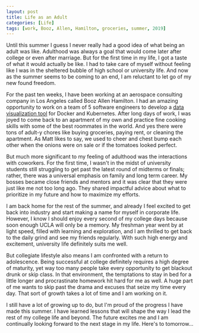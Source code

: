 ```yaml
---
layout: post
title: Life as an Adult
categories: [Life]
tags: [work, Booz, Allen, Hamilton, groceries, summer, 2019]
---
```


Until this summer I guess I never really had a good idea of what being an adult was like. Adulthood was always a goal that would come later after college or even after marriage. But for the first time in my life, I got a taste of what it would actually be like. I had to take care of myself without feeling like I was in the sheltered bubble of high school or university life. And now as the summer seems to be coming to an end, I am reluctant to let go of my new found freedom. 

For the past ten weeks, I have been working at an aerospace consulting company in Los Angeles called Booz Allen Hamilton. I had an amazing opportunity to work on a team of 5 software engineers to develop a <a href="https://ashvinnagarajan.github.io/#Projects">data visualization tool</a> for Docker and Kubernetes. After long days of work, I was joyed to come back to an apartment of my own and practice fine cooking skills with some of the best roommates in the world. And yes there were tons of adult-y chores like buying groceries, paying rent, or cleaning the apartment. As Matt likes to say, we used to cheer and chest bump each other when the onions were on sale or if the tomatoes looked perfect. 

But much more significant to my feeling of adulthood was the interactions with coworkers. For the first time, I wasn't in the midst of university students still struggling to get past the latest round of midterms or finals; rather, there was a universal emphasis on family and long term career. My bosses became close friends and mentors and it was clear that they were just like me not too long ago. They shared impactful advice about what to prioritize in my future and how to maximize my efforts. 

I am back home for the rest of the summer, and already I feel excited to get back into industry and start making a name for myself in corporate life. However, I know I should enjoy every second of my college days because soon enough UCLA will only be a memory. My freshman year went by at light speed, filled with learning and exploration, and I am thrilled to get back to the daily grind and see my friends regularly. With such high energy and excitement, university life definitely suits me well.

But collegiate lifestyle also means I am confronted with a return to adolescence. Being successful at college definitely requires a high degree of maturity, yet way too many people take every opportunity to get blackout drunk or skip class. In that environment, the temptations to stay in bed for a little longer and procrastinate homework hit hard for me as well. A huge part of me wants to skip past the drama and excuses that seize my time every day. That sort of growth takes a lot of time and I am working on it. 

I still have a lot of growing up to do, but I'm proud of the progress I have made this summer. I have learned lessons that will shape the way I lead the rest of my college life and beyond. The future excites me and I am continually looking forward to the next stage in my life. Here's to tomorrow...



